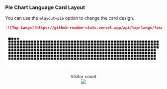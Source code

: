 

### Pie Chart Language Card Layout

You can use the `&layout=pie` option to change the card design.

```md
[![Top Langs](https://github-readme-stats.vercel.app/api/top-langs/?username=anuraghazra&layout=pie)](https://github.com/rimolch/github-readme-stats)
```

<a href=#><img src="contributions.svg"></a>
<p align="center"> 
  Visitor count<br>
  <img src="https://profile-counter.glitch.me/rimolch/count.svg" />
</p>

